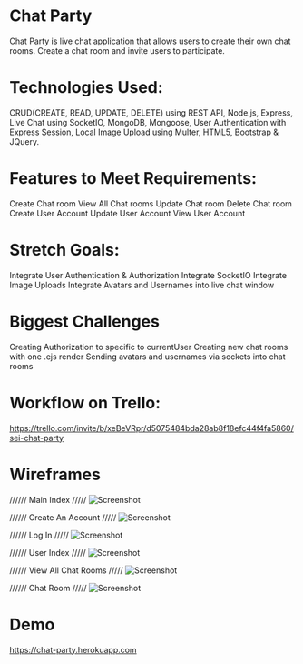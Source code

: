 # Chat Party

Chat Party is live chat application that allows users to create their own chat rooms. Create a chat room and invite users to participate.

# Technologies Used:

CRUD(CREATE, READ, UPDATE, DELETE) using REST API, Node.js, Express, Live Chat using SocketIO, MongoDB, Mongoose, User Authentication with Express Session, Local Image Upload using Multer, HTML5, Bootstrap & JQuery.

# Features to Meet Requirements:

Create Chat room
View All Chat rooms
Update Chat room
Delete Chat room
Create User Account
Update User Account
View User Account

# Stretch Goals:
Integrate User Authentication & Authorization
Integrate SocketIO
Integrate Image Uploads
Integrate Avatars and Usernames into live chat window

# Biggest Challenges
Creating Authorization to specific to currentUser
Creating new chat rooms with one .ejs render
Sending avatars and usernames via sockets into chat rooms

# Workflow on Trello:
https://trello.com/invite/b/xeBeVRpr/d5075484bda28ab8f18efc44f4fa5860/sei-chat-party

# Wireframes

////// Main Index /////
![Screenshot](img/chat_party_index.png)

////// Create An Account /////
![Screenshot](img/chat_party_create_account.png)

////// Log In /////
![Screenshot](img/chat_party_login.png)

////// User Index /////
![Screenshot](img/chat_party_user_index.png)

////// View All Chat Rooms /////
![Screenshot](img/chat_party_view_all.png)

////// Chat Room /////
![Screenshot](img/chat_party_chat_index.png)

# Demo
https://chat-party.herokuapp.com
